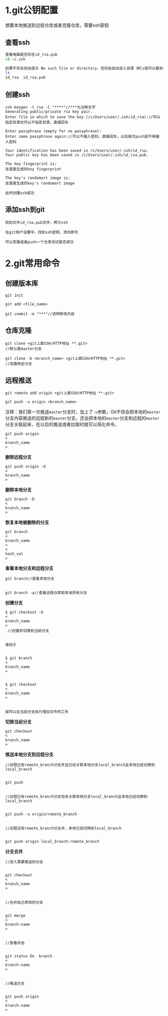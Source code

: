 # 1.git公钥配置

想要本地推送到远程仓库或者克隆仓库，需要ssh密钥

## **查看ssh**

```bash
查看电脑是否存在id_rsa.pub
cd ~/.ssh

如果不存在则会提示 No such file or directory，否则会自动进入目录 用ls就可以看到
ls
id_rsa  id_rsa.pub
```

## **创建ssh**

```
ssh-keygen -t rsa -C "****"//***为注释文字
Generating public/private rsa key pair.
Enter file in which to save the key (/c/Users/user/.ssh/id_rsa)://可以指定目录也可以不指定目录。直接回车

Enter passphrase (empty for no passphrase):
Enter same passphrase again://可以不输入密码，直接回车，以后每次push就不用输入密码

Your identification has been saved in /c/Users/user/.ssh/id_rsa.
Your public key has been saved in /c/Users/user/.ssh/id_rsa.pub.

The key fingerprint is:
这里是生成的key fingerprint

The key's randomart image is:
这里是生成的key's randomart image

此时创建ssh成功
```

## **添加ssh到git**

```
找到文件id_rsa.pub文件，拷贝ssh

在git用户设置中，找到ssh密钥，添加即可

可以克隆或者push一个仓库测试是否成功
```

# 2.git常用命令

## **创建版本库**

```
git init

git add <file_name>

git commit -m "***"//说明修改内容
```

## **仓库克隆**

```
git clone <git上面SSH/HTTP地址 **.git>
//默认是master分支

git clone -b <branch_name> <git上面SSH/HTTP地址 **.git>
//克隆特定分支
```

## **远程推送**

```
git remote add origin <git上面SSH/HTTP地址 **.git>

git push -u origin <branch_name>
```

注释：我们第一次推送`master`分支时，加上了`-u`参数，Git不但会把本地的`master`分支内容推送的远程新的`master`分支，还会把本地的`master`分支和远程的`master`分支关联起来，在以后的推送或者拉取时就可以简化命令。

```
git push origin 
<
branch_name
>
```

**删除远程分支**

```
git push origin -d 
<
branch_name
>
```

**删除本地分支**

```
git branch -D 
<
branch_name
>
```

**恢复本地被删除的分支**

```
git branch 
<
branch_name
>
<
hash_val
>
```

**查看本地分支和远程分支**

```
git branch//查看本地分支


git branch -a//查看远程仓库和本地所有分支
```

**创建分支**

```
$ git checkout -b 
<
branch_name
>
 //创建并切换到当前分支


等同于


$ git branch 
<
branch_name
>


$ git checkout 
<
branch_name
>


就可以在当前分支执行增加文件的工作
```

**切换当前分支**

```
git checkout 
<
branch_name
>
```

**推送本地分支到远程分支**

```
//远程已有remote_branch分支并且已经关联本地分支local_branch且本地已经切换到local_branch


git push


//远程已有remote_branch分支但未关联本地分支local_branch且本地已经切换到local_branch


git push -u origin/remote_branch


//远程没有remote_branch分支并，本地已经切换到local_branch


git push origin local_branch:remote_branch
```

**分支合并**

```
//进入需要推送的分支


git checkout 
<
branch_name
>


//合并自己修改的分支


git merge 
<
branch-name
>


//查看状态


git status On  branch 
<
branch-name
>


//推送分支


git push origin 
<
branch-name
>
```



